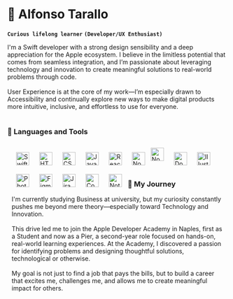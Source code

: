 # 🧡 Alfonso Tarallo

**`Curious lifelong learner`**
**`(Developer/UX Enthusiast)`**

I'm a Swift developer with a strong design sensibility and a deep appreciation for the Apple ecosystem. I believe in the limitless potential that comes from seamless integration, and I’m passionate about leveraging technology and innovation to create meaningful solutions to real-world problems through code.
<br/><br/>
User Experience is at the core of my work—I’m especially drawn to Accessibility and continually explore new ways to make digital products more intuitive, inclusive, and effortless to use for everyone.

#

### 🔧 Languages and Tools

<div style="padding:10px;">
  <img align="left" alt="Swift" width="30px" style="padding:10px;" src="https://cdn.jsdelivr.net/gh/devicons/devicon@latest/icons/swift/swift-original.svg"/>
  <img align="left" alt="HTML" width="30px" style="padding:10px;" src="https://cdn.jsdelivr.net/gh/devicons/devicon@latest/icons/html5/html5-plain.svg" />
  <img align="left" alt="CSS" width="30px" style="padding:10px;" src="https://cdn.jsdelivr.net/gh/devicons/devicon@latest/icons/css3/css3-original.svg" /> 
  <img align="left" alt="JavaScript" width="30px" style="padding:10px;" src="https://cdn.jsdelivr.net/gh/devicons/devicon@latest/icons/javascript/javascript-original.svg" />
  <img align="left" alt="React" width="30px" style="padding:10px;" src="https://cdn.jsdelivr.net/gh/devicons/devicon@latest/icons/react/react-original-wordmark.svg" />
  <img align="left" alt="Node.js" width="30px" style="padding:10px;" src="https://cdn.jsdelivr.net/gh/devicons/devicon@latest/icons/nodejs/nodejs-original-wordmark.svg" />
  <img align="left" alt="Node Package Manager" width="30px" style="padding-right:10px;" src="https://cdn.jsdelivr.net/gh/devicons/devicon@latest/icons/npm/npm-original-wordmark.svg" />
  <img align="left" alt="Docker" width="30px" style="padding:10px;" src="https://cdn.jsdelivr.net/gh/devicons/devicon@latest/icons/docker/docker-original-wordmark.svg" />
  <img align="left" alt="Illustrator" width="30px" style="padding:10px;" src="https://cdn.jsdelivr.net/gh/devicons/devicon@latest/icons/illustrator/illustrator-plain.svg" />
  <img align="left" alt="Photoshop" width="30px" style="padding:10px;" src="https://cdn.jsdelivr.net/gh/devicons/devicon@latest/icons/photoshop/photoshop-original.svg" />
  <img align="left" alt="Figma" width="30px" style="padding:10px;" src="https://cdn.jsdelivr.net/gh/devicons/devicon@latest/icons/figma/figma-original.svg" />
  <img align="left" alt="Jira" width="30px" style="padding:10px;" src="https://cdn.jsdelivr.net/gh/devicons/devicon@latest/icons/jira/jira-original-wordmark.svg" />
  <img align="left" alt="Confluence" width="30px" style="padding:10px;" src="https://cdn.jsdelivr.net/gh/devicons/devicon@latest/icons/confluence/confluence-original-wordmark.svg" />
  <img align="left" alt="Notion" width="30px" style="padding:10px;" src="https://cdn.jsdelivr.net/gh/devicons/devicon@latest/icons/notion/notion-original.svg" />
<div/>

<br/>
<br/>

#
<h3>🛶 My Journey</h3>
I'm currently studying Business at university, but my curiosity constantly pushes me beyond mere theory—especially toward Technology and Innovation.
<br/><br/>
This drive led me to join the Apple Developer Academy in Naples, first as a Student and now as a Pier, a second-year role focused on hands-on, real-world learning experiences. At the Academy, I discovered a passion for identifying problems and designing thoughtful solutions, technological or otherwise.
<br/><br/>
My goal is not just to find a job that pays the bills, but to build a career that excites me, challenges me, and allows me to create meaningful impact for others.
